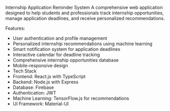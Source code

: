 Internship Application Reminder System
A comprehensive web application designed to help students and professionals track internship opportunities, manage application deadlines, and receive personalized recommendations.

Features:

- User authentication and profile management
- Personalized internship recommendations using machine learning
- Smart notification system for application deadlines
- Interactive calendar for deadline tracking
- Comprehensive internship opportunities database
- Mobile-responsive design
- Tech Stack
- Frontend: React.js with TypeScript
- Backend: Node.js with Express
- Database: Firebase
- Authentication: JWT
- Machine Learning: TensorFlow.js for recommendations
- UI Framework: Material-UI
